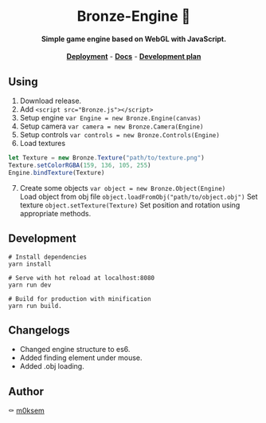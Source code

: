 <h1 align="center"> Bronze-Engine 🧱</h1>

<h4 align="center">Simple game engine based on WebGL with JavaScript.  </h4>

<div style="text-align:center" align="center">
 <a href="http://m0ksem.design/Bronze-Engine/"><b>Deployment</b></a> -
<a href="http://m0ksem.design/Bronze-Engine/docs/global"><b>Docs</b></a> -
<a href="https://github.com/m0ksem/Bronze-Engine/projects/2"><b>Development plan</b></a>
</div>

## Using
 1. Download release.
 2. Add            `<script src="Bronze.js"></script>`
 3. Setup engine   `var Engine = new Bronze.Engine(canvas)`
 4. Setup camera   `var camera = new Bronze.Camera(Engine)`
 5. Setup controls `var controls = new Bronze.Controls(Engine)`
 6. Load textures  
```js
let Texture = new Bronze.Texture("path/to/texture.png")  
Texture.setColorRGBA(159, 136, 105, 255)  
Engine.bindTexture(Texture)  
```
 7. Create some objects `var object = new Bronze.Object(Engine)`  
  Load object from obj file `object.loadFromObj("path/to/object.obj")`
  Set texture `object.setTexture(Texture)`
  Set position and rotation using appropriate methods.
## Development
```
# Install dependencies
yarn install

# Serve with hot reload at localhost:8080 
yarn run dev 

# Build for production with minification 
yarn run build.  
```

## Changelogs

 - Changed engine structure to es6.
 - Added finding element under mouse.
 - Added .obj loading.
 
## Author
 ⚰️ <a href="https://github.com/m0ksem">m0ksem</a>
